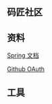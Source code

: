 ## 码匠社区

## 资料
[Spring 文档](https://spring.io/guides)

[Github OAuth](https://developer.github.com/apps/building-oauth-apps/creating-an-oauth-app/)

## 工具

